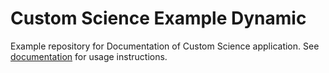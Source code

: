 # Custom Science Example Dynamic

Example repository for Documentation of Custom Science application. See [documentation](https://developers.keboola.com/extend/custom-science/r/) for usage instructions.
